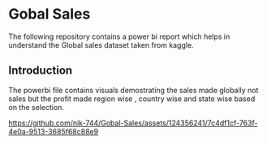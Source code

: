 # Gobal Sales
The following repository contains a power bi report which helps in understand the Global sales dataset taken from kaggle.
## Introduction
The powerbi file contains visuals demostrating the sales made globally not sales but the profit made region wise , country wise and state wise based on the selection.
                    

https://github.com/nik-744/Gobal-Sales/assets/124356241/7c4df1cf-763f-4e0a-9513-3685f68c88e9

